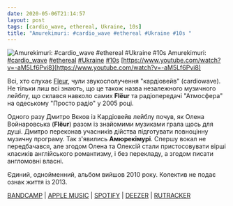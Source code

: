 ```yaml
---
date: 2020-05-06T21:14:57
layout: post
tags: [cardio_wave, ethereal, Ukraine, 10s]
title: "Amurekimuri: #cardio_wave #ethereal #Ukraine #10s "
---
```

![Amurekimuri: #cardio_wave #ethereal #Ukraine #10s ](https://i.ytimg.com/vi/-aM5Lf6Pvi8/maxresdefault.jpg)
Amurekimuri: [#cardio_wave](/tags/#cardio_wave) [#ethereal](/tags/#ethereal) [#Ukraine](/tags/#Ukraine) [#10s](/tags/#10s) [https://www.youtube.com/watch?v=-aM5Lf6Pvi8](https://www.youtube.com/watch?v=-aM5Lf6Pvi8)

Всі, хто слухає [Fleur](https://t.me/vast_space_unexplored/3630), чули звукосполучення &quot;кардіовейв&quot; (cardiowave). Не тільки лиш всі знають, що це також назва незалежного музичного лейблу, що склався навколо самих **Flëur** та радіопередачі &quot;Атмосфера&quot; на одеському &quot;Просто радіо&quot; у 2005 році.

Одного разу Дмитро Вєков із Кардіовейв лейблу почув, як Олена Войнаровська (**Flëur**) разом із знайомими музиками грала щось для душі. Дмитро переконав учасників дійства підготувати повноцінну музичну програму. Так з&#39;явились **Амюрекімурі**. Спершу вокал не передбачався, але згодом Олена та Олексій стали пристосовувати вірші класиків англійського романтизму, і без перекладу, а згодом писати англомовні власні.

Єдиний, однойменний, альбом вийшов 2010 року. Колектив не подає ознак життя із 2013.

[BANDCAMP](https://amurekimuri.bandcamp.com/album/amurekimuri) | [APPLE MUSIC](https://music.apple.com/us/album/amurekimuri/1033777438) | [SPOTIFY](https://open.spotify.com/album/7Jcs3ZevGELu0Z8uwZin17) | [DEEZER](https://www.deezer.com/album/11099436?utm_source=deezer&amp;utm_content=album-11099436&amp;utm_term=1601611822_1588788846&amp;utm_medium=web) | [RUTRACKER](https://rutracker.org/forum/viewtopic.php?t=3126890)